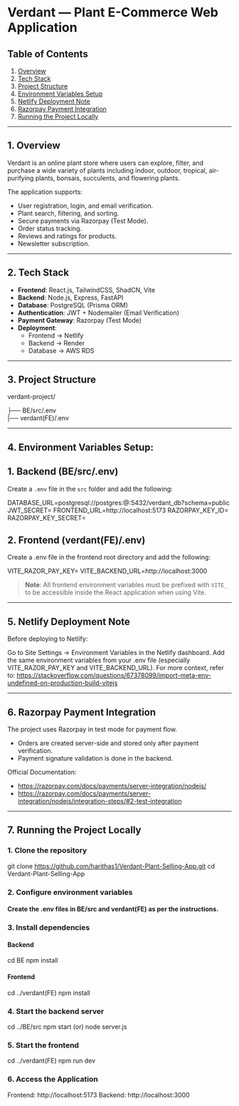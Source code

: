 # Verdant — Plant E-Commerce Web Application

## Table of Contents

1. [Overview](##overview)
2. [Tech Stack](##tech-stack)
3. [Project Structure](##project-structure)
4. [Environment Variables Setup](##environment-variables-setup)
5. [Netlify Deployment Note](##netlify-deployment-note)
6. [Razorpay Payment Integration](##razorpay-payment-integration)
7. [Running the Project Locally](##running-the-project-locally)


---

## 1. Overview

Verdant is an online plant store where users can explore, filter, and purchase a wide variety of plants including indoor, outdoor, tropical, air-purifying plants, bonsais, succulents, and flowering plants.

The application supports:

- User registration, login, and email verification.
- Plant search, filtering, and sorting.
- Secure payments via Razorpay (Test Mode).
- Order status tracking.
- Reviews and ratings for products.
- Newsletter subscription.

---

## 2. Tech Stack

- **Frontend**: React.js, TailwindCSS, ShadCN, Vite
- **Backend**: Node.js, Express, FastAPI
- **Database**: PostgreSQL (Prisma ORM)
- **Authentication**: JWT + Nodemailer (Email Verification)
- **Payment Gateway**: Razorpay (Test Mode)
- **Deployment**: 
  - Frontend → Netlify
  - Backend → Render
  - Database → AWS RDS

---

## 3. Project Structure

verdant-project/

├── BE/src/.env  
|── verdant(FE)/.env
    
---
    
## 4. Environment Variables Setup: 

## 1. Backend (BE/src/.env)

Create a `.env` file in the `src` folder and add the following:

DATABASE_URL=postgresql://postgres:<your-db-password>@<your-db-host>:5432/verdant_db?schema=public
JWT_SECRET=<your-jwt-secret>
FRONTEND_URL=http://localhost:5173
RAZORPAY_KEY_ID=<your-razorpay-key-id>
RAZORPAY_KEY_SECRET=<your-razorpay-key-secret>

## 2. Frontend (verdant(FE)/.env)
Create a .env file in the frontend root directory and add the following:

VITE_RAZOR_PAY_KEY=<your-razorpay-key-id>
VITE_BACKEND_URL=http://localhost:3000

> **Note**: All frontend environment variables must be prefixed with `VITE_` to be accessible inside the React application when using Vite.

---

## 5. Netlify Deployment Note

Before deploying to Netlify:

Go to Site Settings → Environment Variables in the Netlify dashboard.
Add the same environment variables from your .env file (especially VITE_RAZOR_PAY_KEY and VITE_BACKEND_URL).
For more context, refer to: https://stackoverflow.com/questions/67378099/import-meta-env-undefined-on-production-build-vitejs

---

## 6. Razorpay Payment Integration

The project uses Razorpay in test mode for payment flow.
  * Orders are created server-side and stored only after payment verification.
  * Payment signature validation is done in the backend.

Official Documentation:
  * https://razorpay.com/docs/payments/server-integration/nodejs/
  * https://razorpay.com/docs/payments/server-integration/nodejs/integration-steps/#2-test-integration
  
---

## 7. Running the Project Locally

### 1. Clone the repository
git clone https://github.com/harithas1/Verdant-Plant-Selling-App.git
cd Verdant-Plant-Selling-App

### 2. Configure environment variables
#### Create the .env files in BE/src and verdant(FE) as per the instructions.

### 3. Install dependencies
#### Backend
cd BE
npm install

#### Frontend
cd ../verdant(FE)
npm install

### 4. Start the backend server
cd ../BE/src
npm start (or) node server.js 

### 5. Start the frontend
cd ../verdant(FE)
npm run dev

### 6. Access the Application
Frontend: http://localhost:5173
Backend: http://localhost:3000



